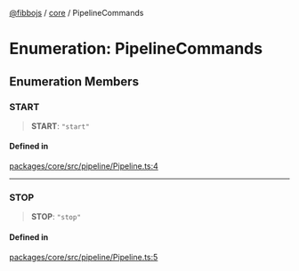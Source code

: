 [@fibbojs](/api/index) / [core](/api/core) / PipelineCommands

# Enumeration: PipelineCommands

## Enumeration Members

### START

> **START**: `"start"`

#### Defined in

[packages/core/src/pipeline/Pipeline.ts:4](https://github.com/fibbojs/fibbo/blob/ca0e011a21c87d9c4978217c9b9041de6ed31595/packages/core/src/pipeline/Pipeline.ts#L4)

***

### STOP

> **STOP**: `"stop"`

#### Defined in

[packages/core/src/pipeline/Pipeline.ts:5](https://github.com/fibbojs/fibbo/blob/ca0e011a21c87d9c4978217c9b9041de6ed31595/packages/core/src/pipeline/Pipeline.ts#L5)
